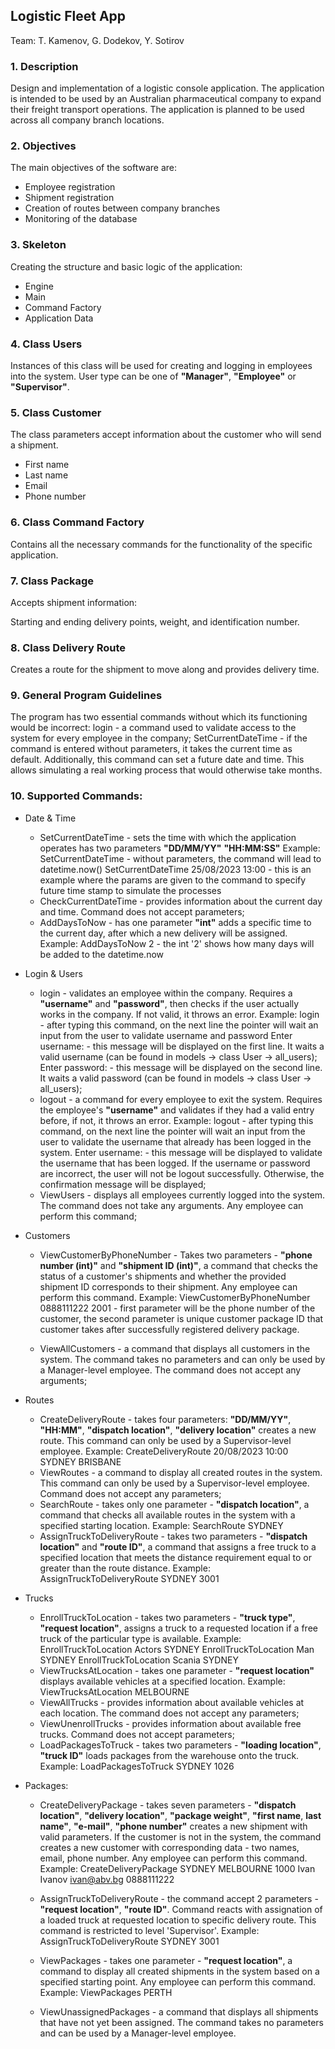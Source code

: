 ## Logistic Fleet App
Team: T. Kamenov, G. Dodekov, Y. Sotirov

### 1. Description
Design and implementation of a logistic console application.
The application is intended to be used by an Australian pharmaceutical company to expand their freight transport operations.
The application is planned to be used across all company branch locations.

### 2. Objectives
The main objectives of the software are:

 - Employee registration
 - Shipment registration
 - Creation of routes between company branches
 - Monitoring of the database
### 3. Skeleton
Creating the structure and basic logic of the application:

 - Engine
 - Main
 - Command Factory
 - Application Data
### 4. Class Users
Instances of this class will be used for creating and logging in employees into the system.
User type can be one of **"Manager"**, **"Employee"** or **"Supervisor"**.

### 5. Class Customer
The class parameters accept information about the customer who will send a shipment.

 - First name
 - Last name
 - Email
 - Phone number
### 6. Class Command Factory
Contains all the necessary commands for the functionality of the specific application.

### 7. Class Package
Accepts shipment information:

Starting and ending delivery points, weight, and identification number.
### 8. Class Delivery Route
Creates a route for the shipment to move along and provides delivery time.

### 9. General Program Guidelines
The program has two essential commands without which its functioning would be incorrect:
login - a command used to validate access to the system for every employee in the company;
SetCurrentDateTime - if the command is entered without parameters, it takes the current time as default. Additionally, this command can set a future date and time. This allows simulating a real working process that would otherwise take months.
### 10. Supported Commands:
 - Date & Time

   * SetCurrentDateTime - sets the time with which the application operates has two parameters **"DD/MM/YY"** **"HH:MM:SS"** Example:
         SetCurrentDateTime - without parameters, the command will lead to datetime.now()
         SetCurrentDateTime 25/08/2023 13:00 - this is an example where the params are given to the command to specify future time stamp to simulate the processes
   * CheckCurrentDateTime - provides information about the current day and time. Command does not accept parameters;
   * AddDaysToNow - has one parameter **"int"** adds a specific time to the current day, after which a new delivery will be assigned. Example:
         AddDaysToNow 2 - the int '2' shows how many days will be added to the datetime.now
   
 - Login & Users

   * login - validates an employee within the company. Requires a **"username"** and **"password"**, then checks if the user actually works in the company. If not valid, it throws an error. Example:
         login - after typing this command, on the next line the pointer will wait an input from the user to validate username and password
         Enter username: - this message will be displayed on the first line. It waits a valid username (can be found in models -> class User -> all_users);
         Enter password: - this message will be displayed on the second line. It waits a valid password (can be found in models -> class User -> all_users);
   * logout - a command for every employee to exit the system. Requires the employee's **"username"** and validates if they had a valid entry before, if not, it throws an error. Example:
         logout - after typing this command, on the next line the pointer will wait an input from the user to validate the username that already has been logged in the system. 
         Enter username: - this message will be displayed to validate the username that has been logged. If the username or password are incorrect, the user will not be logout successfully. Otherwise, the confirmation message will be displayed;
   * ViewUsers - displays all employees currently logged into the system. The command does not take any arguments. Any employee can perform this command;
         
 - Customers

   * ViewCustomerByPhoneNumber - Takes two parameters - **"phone number (int)"** and **"shipment ID (int)"**, a command that checks the status of a customer's shipments and whether the provided shipment ID corresponds to their shipment. Any employee can perform this command. Example:
         ViewCustomerByPhoneNumber 0888111222 2001 - first parameter will be the phone number of the customer, the second parameter is unique customer package ID that customer takes after successfully registered delivery package.
         
   * ViewAllCustomers - a command that displays all customers in the system. The command takes no parameters and can only be used by a Manager-level employee. The command does not accept any arguments;
 - Routes
        
   * CreateDeliveryRoute - takes four parameters: **"DD/MM/YY"**, **"HH:MM"**, **"dispatch location"**, **"delivery location"** creates a new route. This command can only be used by a Supervisor-level employee. Example:
         CreateDeliveryRoute 20/08/2023 10:00 SYDNEY BRISBANE 
   * ViewRoutes - a command to display all created routes in the system. This command can only be used by a Supervisor-level employee. Command does not accept any parameters;
   * SearchRoute - takes only one parameter - **"dispatch location"**, a command that checks all available routes in the system with a specified starting location. Example:
         SearchRoute SYDNEY
   * AssignTruckToDeliveryRoute - takes two parameters - **"dispatch location"** and **"route ID"**, a command that assigns a free truck to a specified location that meets the distance requirement equal to or greater than the route distance. 
   Example:
         AssignTruckToDeliveryRoute SYDNEY 3001 
 - Trucks

   * EnrollTruckToLocation - takes two parameters - **"truck type"**, **"request location"**, assigns a truck to a requested location if a free truck of the particular type is available. Example:
          EnrollTruckToLocation Actors SYDNEY
          EnrollTruckToLocation Man SYDNEY
          EnrollTruckToLocation Scania SYDNEY
   * ViewTrucksAtLocation - takes one parameter - **"request location"** displays available vehicles at a specified location. Example:
          ViewTrucksAtLocation MELBOURNE
   * ViewAllTrucks - provides information about available vehicles at each location. The command does not accept any parameters;
   * ViewUnenrollTrucks - provides information about available free trucks. Command does not accept parameters;
   * LoadPackagesToTruck - takes two parameters - **"loading location"**, **"truck ID"** loads packages from the warehouse onto the truck. Example:
          LoadPackagesToTruck SYDNEY 1026
 - Packages:

   * CreateDeliveryPackage - takes seven parameters - **"dispatch location"**, **"delivery location"**, **"package weight"**, **"first name**, **last name"**, **"e-mail"**, **"phone number"** creates a new shipment with valid parameters. If the customer is not in the system, the command creates a new customer with corresponding data - two names, email, phone number. Any employee can perform this command. Example: 
          CreateDeliveryPackage SYDNEY MELBOURNE 1000 Ivan Ivanov ivan@abv.bg 0888111222
   * AssignTruckToDeliveryRoute - the command accept 2 parameters - **"request location"**, **"route ID"**. Command reacts with assignation of a loaded truck at requested location to specific delivery route. This command is restricted to level 'Supervisor'. Example:
          AssignTruckToDeliveryRoute SYDNEY 3001
          
   * ViewPackages - takes one parameter - **"request location"**, a command to display all created shipments in the system based on a specified starting point. Any employee can perform this command. Example: 
          ViewPackages PERTH
   * ViewUnassignedPackages - a command that displays all shipments that have not yet been assigned. The command takes no parameters and can be used by a Manager-level employee.
   
